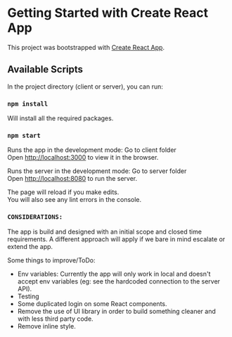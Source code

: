 # Getting Started with Create React App

This project was bootstrapped with [Create React App](https://github.com/facebook/create-react-app).

## Available Scripts

In the project directory (client or server), you can run:

### `npm install`

Will install all the required packages.

### `npm start`

Runs the app in the development mode: Go to client folder\
Open [http://localhost:3000](http://localhost:3000) to view it in the browser.

Runs the server in the development mode: Go to server folder\
Open [http://localhost:8080](http://localhost:8080) to run the server.

The page will reload if you make edits.\
You will also see any lint errors in the console.

### `CONSIDERATIONS:`

The app is build and designed with an initial scope and closed time requirements. A different approach will apply if we bare in mind escalate or extend the app.

Some things to improve/ToDo:

- Env variables: Currently the app will only work in local and doesn't accept env variables (eg: see the hardcoded connection to the server API).
- Testing
- Some duplicated login on some React components.
- Remove the use of UI library in order to build something cleaner and with less third party code.
- Remove inline style.
